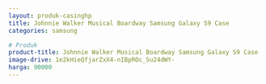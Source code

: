 ```yaml
---
layout: produk-casinghp
title: Johnnie Walker Musical Boardway Samsung Galaxy S9 Case
categories: samsung

# Produk
product-title: Johnnie Walker Musical Boardway Samsung Galaxy S9 Case
image-drive: 1e2kHieQfjarZxX4-nIBpROc_Su24dWY-
harga: 90000
---
```

